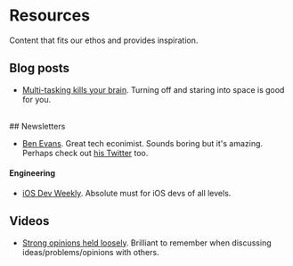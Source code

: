 # Resources

Content that fits our ethos and provides inspiration.


## Blog posts

- [Multi-tasking kills your brain](https://medium.com/life-tips/multitasking-is-killing-your-brain-79104e62e930#.ez4u7bwkh). Turning off and staring into space is good for you.

<br>
## Newsletters

- [Ben Evans](http://ben-evans.com/#newsletter). Great tech econimist. Sounds boring but it's amazing. Perhaps check out [his Twitter](https://twitter.com/benedictevans) too.

#### Engineering

- [iOS Dev Weekly](https://iosdevweekly.com). Absolute must for iOS devs of all levels.


## Videos

- [Strong opinions held loosely](https://www.youtube.com/watch?v=hlLhtWLghGA). Brilliant to remember when discussing ideas/problems/opinions with others.
